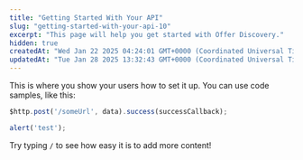 ```yaml
---
title: "Getting Started With Your API"
slug: "getting-started-with-your-api-10"
excerpt: "This page will help you get started with Offer Discovery."
hidden: true
createdAt: "Wed Jan 22 2025 04:24:01 GMT+0000 (Coordinated Universal Time)"
updatedAt: "Tue Jan 28 2025 13:32:43 GMT+0000 (Coordinated Universal Time)"
---
```

This is where you show your users how to set it up. You can use code samples, like this:

```javascript
$http.post('/someUrl', data).success(successCallback);

alert('test');
```

Try typing `/` to see how easy it is to add more content!
